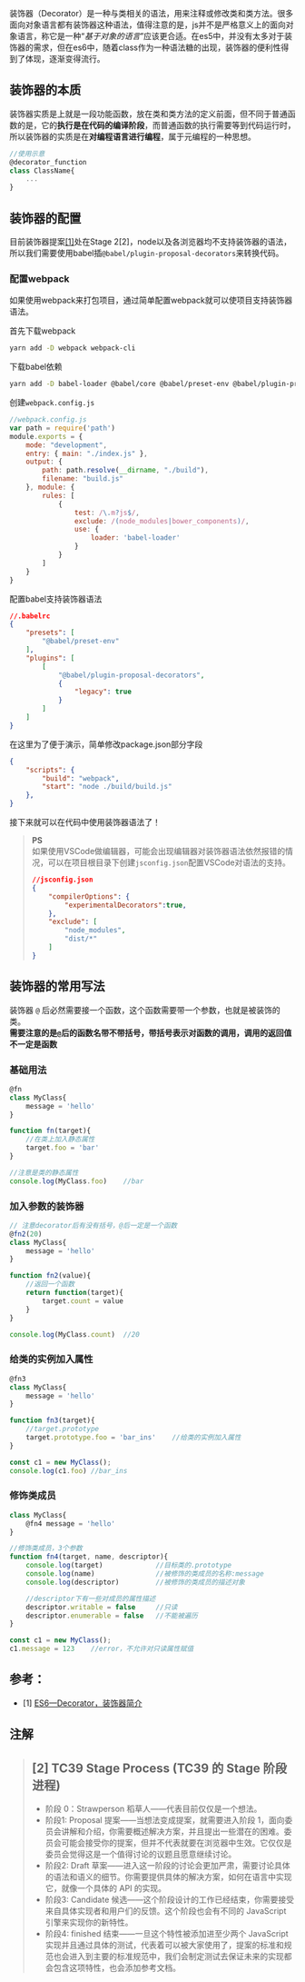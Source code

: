 装饰器（Decorator）是一种与类相关的语法，用来注释或修改类和类方法。很多面向对象语言都有装饰器这种语法，值得注意的是，js并不是严格意义上的面向对象语言，称它是一种“*基于对象的语言*”应该更合适。在es5中，并没有太多对于装饰器的需求，但在es6中，随着class作为一种语法糖的出现，装饰器的便利性得到了体现，逐渐变得流行。

## 装饰器的本质
装饰器实质是上就是一段功能函数，放在类和类方法的定义前面，但不同于普通函数的是，它的**执行是在代码的编译阶段**，而普通函数的执行需要等到代码运行时，所以装饰器的实质是在**对编程语言进行编程**，属于元编程的一种思想。

```js
//使用示意
@decorator_function
class ClassName{
    ...
}
```

## 装饰器的配置
目前装饰器提案[[1]](https://github.com/tc39/proposal-decorators)处在Stage 2[2]，node以及各浏览器均不支持装饰器的语法，所以我们需要使用babel插`@babel/plugin-proposal-decorators`来转换代码。

### 配置webpack
如果使用webpack来打包项目，通过简单配置webpack就可以使项目支持装饰器语法。  

首先下载webpack
```bash
yarn add -D webpack webpack-cli
```
下载babel依赖
```bash
yarn add -D babel-loader @babel/core @babel/preset-env @babel/plugin-proposal-decorators
```
创建`webpack.config.js`
```js
//webpack.config.js
var path = require('path')
module.exports = {
    mode: "development",
    entry: { main: "./index.js" },
    output: {
        path: path.resolve(__dirname, "./build"),
        filename: "build.js"
    }, module: {
        rules: [
            {
                test: /\.m?js$/,
                exclude: /(node_modules|bower_components)/,
                use: {
                    loader: 'babel-loader'
                }
            }
        ]
    }
}
```
配置babel支持装饰器语法
```json
//.babelrc
{
    "presets": [
        "@babel/preset-env"
    ],
    "plugins": [
        [
            "@babel/plugin-proposal-decorators",
            {
                "legacy": true
            }
        ]
    ]
}
```
在这里为了便于演示，简单修改package.json部分字段
```json
{
    "scripts": {
        "build": "webpack",
        "start": "node ./build/build.js"
    },
}
```
接下来就可以在代码中使用装饰器语法了！
> **PS**  
> 如果使用VSCode做编辑器，可能会出现编辑器对装饰器语法依然报错的情况，可以在项目根目录下创建`jsconfig.json`配置VSCode对语法的支持。
> ```json
> //jsconfig.json
> {
>     "compilerOptions": {
>         "experimentalDecorators":true,
>     },
>     "exclude": [
>         "node_modules",
>         "dist/*"
>     ]
> } 
> ```

## 装饰器的常用写法
装饰器 `@` 后必然需要接一个函数，这个函数需要带一个参数，也就是被装饰的类。  
**需要注意的是`@`后的函数名带不带括号，带括号表示对函数的调用，调用的返回值不一定是函数**

### 基础用法
```js
@fn
class MyClass{
    message = 'hello'
}

function fn(target){
    //在类上加入静态属性
    target.foo = 'bar'
}

//注意是类的静态属性
console.log(MyClass.foo)    //bar
```

### 加入参数的装饰器
```js
// 注意decorator后有没有括号，@后一定是一个函数
@fn2(20)
class MyClass{
    message = 'hello'
}

function fn2(value){
    //返回一个函数
    return function(target){
        target.count = value
    }
}

console.log(MyClass.count)  //20
```

### 给类的实例加入属性
```js
@fn3
class MyClass{
    message = 'hello'
}

function fn3(target){
    //target.prototype
    target.prototype.foo = 'bar_ins'    //给类的实例加入属性
}

const c1 = new MyClass();
console.log(c1.foo) //bar_ins
```

### 修饰类成员
```js
class MyClass{
    @fn4 message = 'hello'
}

//修饰类成员，3个参数
function fn4(target, name, descriptor){
    console.log(target)             //目标类的.prototype
    console.log(name)               //被修饰的类成员的名称:message
    console.log(descriptor)         //被修饰的类成员的描述对象

    //descriptor下有一些对成员的属性描述
    descriptor.writable = false     //只读
    descriptor.enumerable = false   //不能被遍历 
}

const c1 = new MyClass();
c1.message = 123    //error，不允许对只读属性赋值
```

## 参考：
- [1] [ES6—Decorator，装饰器简介](https://zhuanlan.zhihu.com/p/55086365)


## 注解

> ## [2] TC39 Stage Process (TC39 的 Stage 阶段进程)
> * 阶段 0：Strawperson 稻草人——代表目前仅仅是一个想法。  
> * 阶段1: Proposal 提案——当想法变成提案，就需要进入阶段 1，面向委员会讲解和介绍，你需要概述解决方案，并且提出一些潜在的困难。委员会可能会接受你的提案，但并不代表就要在浏览器中生效。它仅仅是委员会觉得这是一个值得讨论的议题且愿意继续讨论。  
> * 阶段2: Draft 草案——进入这一阶段的讨论会更加严肃，需要讨论具体的语法和语义的细节。你需要提供具体的解决方案，如何在语言中实现它，就像一个具体的 API 的实现。
> * 阶段3: Candidate 候选——这个阶段设计的工作已经结束，你需要接受来自具体实现者和用户们的反馈。这个阶段也会有不同的 JavaScript 引擎来实现你的新特性。  
> * 阶段4: finished 结束——一旦这个特性被添加进至少两个 JavaScript 实现并且通过具体的测试，代表着可以被大家使用了，提案的标准和规范也会进入到主要的标准规范中，我们会制定测试去保证未来的实现都会包含这项特性，也会添加参考文档。